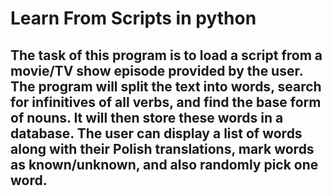 # Learn From Scripts in python

## The task of this program is to load a script from a movie/TV show episode provided by the user. The program will split the text into words, search for infinitives of all verbs, and find the base form of nouns. It will then store these words in a database. The user can display a list of words along with their Polish translations, mark words as known/unknown, and also randomly pick one word.
